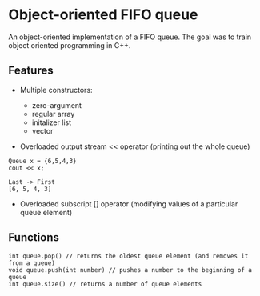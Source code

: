 # Object-oriented FIFO queue
An object-oriented implementation of a FIFO queue. The goal was to train object oriented programming in C++.
## Features
* Multiple constructors:
    - zero-argument
    - regular array
    - initalizer list
    - vector

* Overloaded output stream << operator (printing out the whole queue)
```
Queue x = {6,5,4,3}
cout << x;

Last -> First
[6, 5, 4, 3]
```
* Overloaded subscript [] operator (modifying values of a particular queue element)
## Functions
```
int queue.pop() // returns the oldest queue element (and removes it from a queue)
void queue.push(int number) // pushes a number to the beginning of a queue
int queue.size() // returns a number of queue elements
```
